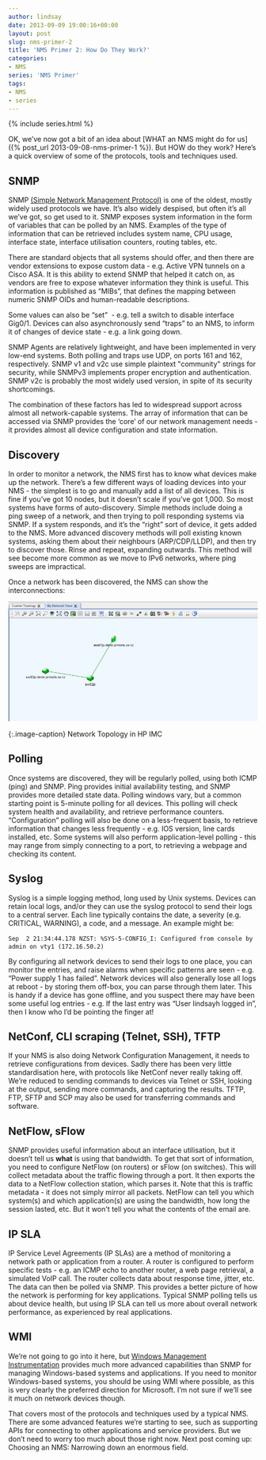 ```yaml
---
author: lindsay
date: 2013-09-09 19:00:16+00:00
layout: post
slug: nms-primer-2
title: 'NMS Primer 2: How Do They Work?'
categories:
- NMS
series: 'NMS Primer'
tags:
- NMS
- series
---
```


{% include series.html %}

OK, we’ve now got a bit of an idea about [WHAT an NMS might do for us]({% post_url 2013-09-08-nms-primer-1 %}). But HOW do they work? Here’s a quick overview of some of the protocols, tools and techniques used.

## SNMP

SNMP [(Simple Network Management Protocol)](http://en.wikipedia.org/wiki/Simple_Network_Management_Protocol) is one of the oldest, mostly widely used protocols we have. It’s also widely despised, but often it’s all we’ve got, so get used to it. SNMP exposes system information in the form of variables that can be polled by an NMS. Examples of the type of information that can be retrieved includes system name, CPU usage, interface state, interface utilisation counters, routing tables, etc.

There are standard objects that all systems should offer, and then there are vendor extensions to expose custom data - e.g. Active VPN tunnels on a Cisco ASA. It is this ability to extend SNMP that helped it catch on, as vendors are free to expose whatever information they think is useful. This information is published as “MIBs”, that defines the mapping between numeric SNMP OIDs and human-readable descriptions.

Some values can also be “set”  - e.g. tell a switch to disable interface Gig0/1. Devices can also asynchronously send “traps” to an NMS, to inform it of changes of device state - e.g. a link going down.

SNMP Agents are relatively lightweight, and have been implemented in very low-end systems. Both polling and traps use UDP, on ports 161 and 162, respectively. SNMP v1 and v2c use simple plaintext "community" strings for security, while SNMPv3 implements proper encryption and authentication. SNMP v2c is probably the most widely used version, in spite of its security shortcomings.

The combination of these factors has led to widespread support across almost all network-capable systems. The array of information that can be accessed via SNMP provides the ‘core’ of our network management needs - it provides almost all device configuration and state information.

## Discovery

In order to monitor a network, the NMS first has to know what devices make up the network. There’s a few different ways of loading devices into your NMS - the simplest is to go and manually add a list of all devices. This is fine if you’ve got 10 nodes, but it doesn’t scale if you’ve got 1,000. So most systems have forms of auto-discovery. Simple methods include doing a ping sweep of a network, and then trying to poll responding systems via SNMP. If a system responds, and it’s the “right” sort of device, it gets added to the NMS. More advanced discovery methods will poll existing known systems, asking them about their neighbours (ARP/CDP/LLDP), and then try to discover those. Rinse and repeat, expanding outwards. This method will see become more common as we move to IPv6 networks, where ping sweeps are impractical.

Once a network has been discovered, the NMS can show the interconnections:

[![Network Topology in HP IMC](/assets/2013/09/imc_topology.png)](/assets/2013/09/imc_topology.png)

{:.image-caption}
Network Topology in HP IMC

## Polling

Once systems are discovered, they will be regularly polled, using both ICMP (ping) and SNMP. Ping provides initial availability testing, and SNMP provides more detailed state data. Polling windows vary, but a common starting point is 5-minute polling for all devices. This polling will check system health and availability, and retrieve performance counters. “Configuration” polling will also be done on a less-frequent basis, to retrieve information that changes less frequently - e.g. IOS version, line cards installed, etc. Some systems will also perform application-level polling - this may range from simply connecting to a port, to retrieving a webpage and checking its content.

## Syslog

Syslog is a simple logging method, long used by Unix systems. Devices can retain local logs, and/or they can use the syslog protocol to send their logs to a central server. Each line typically contains the date, a severity (e.g. CRITICAL, WARNING), a code, and a message. An example might be:

```text
Sep  2 21:34:44.178 NZST: %SYS-5-CONFIG_I: Configured from console by admin on vty1 (172.16.50.2)
```

By configuring all network devices to send their logs to one place, you can monitor the entries, and raise alarms when specific patterns are seen - e.g. “Power supply 1 has failed”. Network devices will also generally lose all logs at reboot - by storing them off-box, you can parse through them later. This is handy if a device has gone offline, and you suspect there may have been some useful log entries - e.g. If the last entry was “User lindsayh logged in”, then I know who I’d be pointing the finger at!

## NetConf, CLI scraping (Telnet, SSH), TFTP

If your NMS is also doing Network Configuration Management, it needs to retrieve configurations from devices. Sadly there has been very little standardisation here, with protocols like NetConf never really taking off. We’re reduced to sending commands to devices via Telnet or SSH, looking at the output, sending more commands, and capturing the results. TFTP, FTP, SFTP and SCP may also be used for transferring commands and software.

## NetFlow, sFlow

SNMP provides useful information about an interface utilisation, but it doesn’t tell us **what** is using that bandwidth. To get that sort of information, you need to configure NetFlow (on routers) or sFlow (on switches). This will collect metadata about the traffic flowing through a port. It then exports the data to a NetFlow collection station, which parses it. Note that this is traffic metadata - it does not simply mirror all packets. NetFlow can tell you which system(s) and which application(s) are using the bandwidth, how long the session lasted, etc. But it won't tell you what the contents of the email are.

## IP SLA

IP Service Level Agreements (IP SLAs) are a method of monitoring a network path or application from a router. A router is configured to perform specific tests - e.g. an ICMP echo to another router, a web page retrieval, a simulated VoIP call. The router collects data about response time, jitter, etc. The data can then be polled via SNMP. This provides a better picture of how the network is performing for key applications. Typical SNMP polling tells us about device health, but using IP SLA can tell us more about overall network performance, as experienced by real applications.

## WMI

We’re not going to go into it here, but [Windows Management Instrumentation](http://en.wikipedia.org/wiki/Windows_Management_Instrumentation) provides much more advanced capabilities than SNMP for managing Windows-based systems and applications. If you need to monitor Windows-based systems, you should be using WMI where possible, as this is very clearly the preferred direction for Microsoft. I’m not sure if we’ll see it much on network devices though.

That covers most of the protocols and techniques used by a typical NMS. There are some advanced features we’re starting to see, such as supporting APIs for connecting to other applications and service providers. But we don’t need to worry too much about those right now. Next post coming up: Choosing an NMS: Narrowing down an enormous field.
